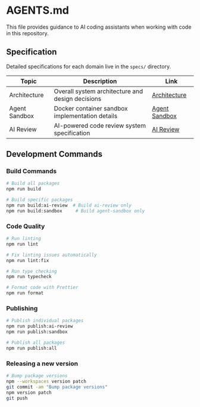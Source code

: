 # AGENTS.md

This file provides guidance to AI coding assistants when working with code in this repository.

## Specification

Detailed specifications for each domain live in the `specs/` directory.

| Topic           | Description                                      | Link                                        |
| --------------- | ------------------------------------------------ | ------------------------------------------- |
| Architecture    | Overall system architecture and design decisions | [Architecture](specs/architecture.md)       |
| Agent Sandbox   | Docker container sandbox implementation details  | [Agent Sandbox](specs/agent-sandbox.md)     |
| AI Review       | AI-powered code review system specification      | [AI Review](specs/ai-review.md)             |

## Development Commands

### Build Commands

```bash
# Build all packages
npm run build

# Build specific packages
npm run build:ai-review  # Build ai-review only
npm run build:sandbox     # Build agent-sandbox only
```

### Code Quality

```bash
# Run linting
npm run lint

# Fix linting issues automatically
npm run lint:fix

# Run type checking
npm run typecheck

# Format code with Prettier
npm run format
```

### Publishing

```bash
# Publish individual packages
npm run publish:ai-review
npm run publish:sandbox

# Publish all packages
npm run publish:all
```

### Releasing a new version

```bash
# Bump package versions
npm --workspaces version patch
git commit -am "Bump package versions"
npm version patch
git push
```
